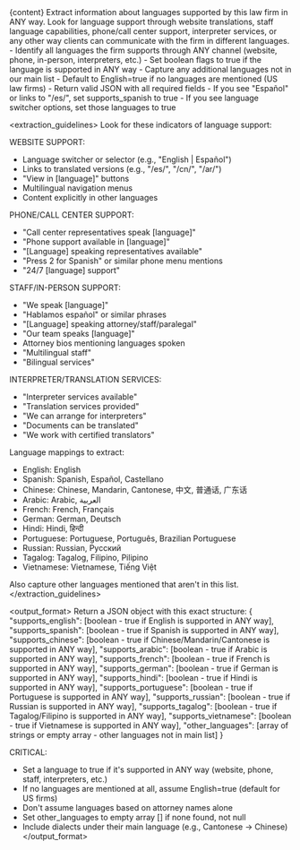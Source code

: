 <context>
{content}
</context>

<task>
Extract information about languages supported by this law firm in ANY way. Look for language support through website translations, staff language capabilities, phone/call center support, interpreter services, or any other way clients can communicate with the firm in different languages.
</task>

<requirements>
- Identify all languages the firm supports through ANY channel (website, phone, in-person, interpreters, etc.)
- Set boolean flags to true if the language is supported in ANY way
- Capture any additional languages not in our main list
- Default to English=true if no languages are mentioned (US law firms)
- Return valid JSON with all required fields
- If you see "Español" or links to "/es/", set supports_spanish to true
- If you see language switcher options, set those languages to true
</requirements>

<extraction_guidelines>
Look for these indicators of language support:

WEBSITE SUPPORT:
- Language switcher or selector (e.g., "English | Español")
- Links to translated versions (e.g., "/es/", "/cn/", "/ar/")
- "View in [language]" buttons
- Multilingual navigation menus
- Content explicitly in other languages

PHONE/CALL CENTER SUPPORT:
- "Call center representatives speak [language]"
- "Phone support available in [language]"
- "[Language] speaking representatives available"
- "Press 2 for Spanish" or similar phone menu mentions
- "24/7 [language] support"

STAFF/IN-PERSON SUPPORT:
- "We speak [language]"
- "Hablamos español" or similar phrases
- "[Language] speaking attorney/staff/paralegal"
- "Our team speaks [language]"
- Attorney bios mentioning languages spoken
- "Multilingual staff"
- "Bilingual services"

INTERPRETER/TRANSLATION SERVICES:
- "Interpreter services available"
- "Translation services provided"
- "We can arrange for interpreters"
- "Documents can be translated"
- "We work with certified translators"

Language mappings to extract:
- English: English
- Spanish: Spanish, Español, Castellano
- Chinese: Chinese, Mandarin, Cantonese, 中文, 普通话, 广东话
- Arabic: Arabic, العربية
- French: French, Français
- German: German, Deutsch
- Hindi: Hindi, हिन्दी
- Portuguese: Portuguese, Português, Brazilian Portuguese
- Russian: Russian, Русский
- Tagalog: Tagalog, Filipino, Pilipino
- Vietnamese: Vietnamese, Tiếng Việt

Also capture other languages mentioned that aren't in this list.
</extraction_guidelines>

<output_format>
Return a JSON object with this exact structure:
{
  "supports_english": [boolean - true if English is supported in ANY way],
  "supports_spanish": [boolean - true if Spanish is supported in ANY way],
  "supports_chinese": [boolean - true if Chinese/Mandarin/Cantonese is supported in ANY way],
  "supports_arabic": [boolean - true if Arabic is supported in ANY way],
  "supports_french": [boolean - true if French is supported in ANY way],
  "supports_german": [boolean - true if German is supported in ANY way],
  "supports_hindi": [boolean - true if Hindi is supported in ANY way],
  "supports_portuguese": [boolean - true if Portuguese is supported in ANY way],
  "supports_russian": [boolean - true if Russian is supported in ANY way],
  "supports_tagalog": [boolean - true if Tagalog/Filipino is supported in ANY way],
  "supports_vietnamese": [boolean - true if Vietnamese is supported in ANY way],
  "other_languages": [array of strings or empty array - other languages not in main list]
}

CRITICAL:
- Set a language to true if it's supported in ANY way (website, phone, staff, interpreters, etc.)
- If no languages are mentioned at all, assume English=true (default for US firms)
- Don't assume languages based on attorney names alone
- Set other_languages to empty array [] if none found, not null
- Include dialects under their main language (e.g., Cantonese → Chinese)
</output_format>